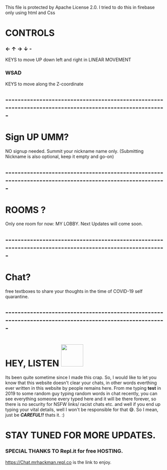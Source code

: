 This file is protected by Apache License 2.0.
I tried to do this in firebase only using html and Css


# CONTROLS
### ← ↑ → ↓ -
KEYS to move UP down left and right in LINEAR MOVEMENT

 
 ### WSAD
KEYS to move along the Z-coordinate
 ## -------------------------------------------------------------------------------------------------------
 
 # Sign UP UMM?
 NO signup needed. Summit your nickname name only. (Submitting Nickname is also optional, keep it empty and go-on)
 ## -------------------------------------------------------------------------------------------------------
 # ROOMS ?
Only one room for now: MY LOBBY. Next Updates will come soon.
 ## -------------------------------------------------------------------------------------------------------
 # Chat?
 
  free textboxes to share your thoughts in the time of COVID-19 self quarantine.
  ## -------------------------------------------------------------------------------------------------------
  
   # HEY, LISTEN <img src="https://i.gifer.com/origin/06/0670f60764edb92eb83de60e737a0254_w200.gif" width="70px">
   Its been quite sometime since I made this crap. So, I would like to let you know that this website doesn't clear your chats, in other words everthing ever written in this website by people remains here. From me typing **test** in 2019 to some random guy typing random words in chat recently, you can see everything someone every typed here and it will be there forever, so there is no security for NSFW links/ racist chats etc. and well if you end up typing your vital details, well I won't be responsible for that 😅. So I mean, just be ***CAREFUL!!*** thats it. :)
  
  # STAY TUNED FOR MORE UPDATES.
  
  ### SPECIAL THANKS TO Repl.it for free HOSTING.
  
   https://Chat.mrhackman.repl.co is the link to enjoy. 
